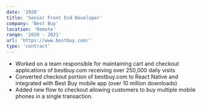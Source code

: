 ```yaml
---
date: '2020'
title: 'Senior Front End Developer'
company: 'Best Buy'
location: 'Remote'
range: '2020 - 2021'
url: 'https://www.bestbuy.com/'
type: 'contract'
---
```


- Worked on a team responsible for maintaining cart and checkout applications of bestbuy.com receiving over 250,000 daily visits
- Converted checkout portion of bestbuy.com to React Native and integrated with Best Buy mobile app (over 10 million downloads)
- Added new flow to checkout allowing customers to buy multiple mobile phones in a single transaction.
